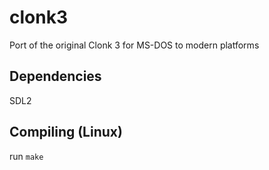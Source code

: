 # clonk3
Port of the original Clonk 3 for MS-DOS to modern platforms

## Dependencies
SDL2

## Compiling (Linux)
run
`make`
